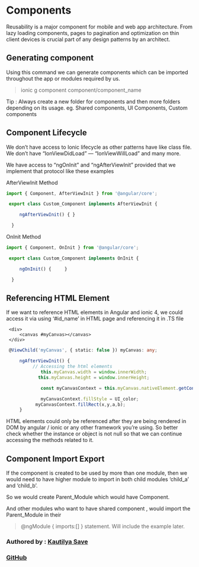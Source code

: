 # Components

Reusability is a major component for mobile and web app architecture. From lazy loading components, pages to pagination and optimization on thin client devices is crucial part of any design patterns by an architect.

## Generating component

Using this command we can generate components which can be imported throughout the app or modules required by us.

> ionic g component component/component\_name

Tip : Always create a new folder for components and then more folders depending on its usage. eg. Shared components, UI Components, Custom components

## Component Lifecycle

We don’t have access to Ionic lifecycle as other patterns have like class file. We don’t have “IonViewDidLoad” — “IonViewWillLoad” and many more.

We have access to “ngOnInit” and “ngAfterViewInit” provided that we implement that protocol like these examples

AfterViewInit Method

```typescript
import { Component, AfterViewInit } from '@angular/core';

 export class Custom_Component implements AfterViewInit {

     ngAfterViewInit() { }

  }
```

OnInit Method

```typescript
import { Component, OnInit } from '@angular/core';

 export class Custom_Component implements OnInit {

     ngOnInit() {     }

  }
```

## Referencing HTML Element

If we want to reference HTML elements in Angular and ionic 4, we could access it via using ‘\#id\_name’ in HTML page and referencing it in .TS file

```markup
 <div> 
     <canvas #myCanvas></canvas>
 </div>
```

```typescript
 @ViewChild('myCanvas', { static: false }) myCanvas: any;

     ngAfterViewInit() {
          // Accessing the html elements
             this.myCanvas.width = window.innerWidth;
            this.myCanvas.height = window.innerHeight;

             const myCanvasContext = this.myCanvas.nativeElement.getContext('2d');

             myCanvasContext.fillStyle = UI_color;
           myCanvasContext.fillRect(x,y,a,b);
     }
```

HTML elements could only be referenced after they are being rendered in DOM by angular / ionic or any other framework you’re using. So better check whether the instance or object is not null so that we can continue accessing the methods related to it.

## Component Import Export

If the component is created to be used by more than one module, then we would need to have higher module to import in both child modules ‘child\_a’ and ‘child\_b’.

So we would create Parent\_Module which would have Component.

And other modules who want to have shared component , would import the Parent\_Module in their

> @ngModule { imports:\[\] } statement. Will include the example later.

### Authored by : [Kautilya Save](https://sensehack.github.io/)

### [GitHub](https://github.com/SensehacK)

